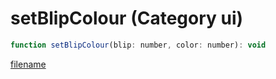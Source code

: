 # setBlipColour (Category ui)

```js
function setBlipColour(blip: number, color: number): void
```

[filename](setBlipColour_m.md ':include')